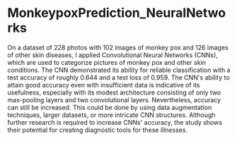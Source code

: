 # MonkeypoxPrediction_NeuralNetworks

On a dataset of 228 photos with 102 images of monkey pox and 126 images of other skin diseases, I applied Convolutional Neural Networks (CNNs), which are used to categorize pictures of monkey pox and other skin conditions. The CNN demonstrated its ability for reliable classification with a test accuracy of roughly 0.644 and a test loss of 0.959. The CNN's ability to attain good accuracy even with insufficient data is indicative of its usefulness, especially with its modest architecture consisting of only two max-pooling layers and two convolutional layers. Nevertheless, accuracy can still be increased. This could be done by using data augmentation techniques, larger datasets, or more intricate CNN structures. Although further research is required to increase CNNs' accuracy, the study shows their potential for creating diagnostic tools for these illnesses.
